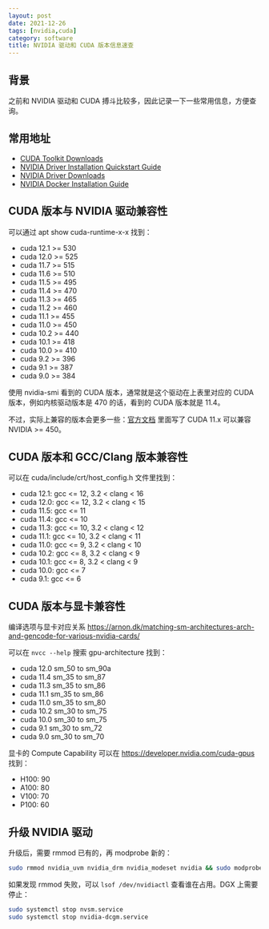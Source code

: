 ```yaml
---
layout: post
date: 2021-12-26
tags: [nvidia,cuda]
category: software
title: NVIDIA 驱动和 CUDA 版本信息速查
---
```


## 背景

之前和 NVIDIA 驱动和 CUDA 搏斗比较多，因此记录一下一些常用信息，方便查询。

## 常用地址

- [CUDA Toolkit Downloads](https://developer.nvidia.com/cuda-downloads?target_os=Linux)
- [NVIDIA Driver Installation Quickstart Guide](https://docs.nvidia.com/datacenter/tesla/tesla-installation-notes/index.html)
- [NVIDIA Driver Downloads](https://www.nvidia.com/Download/index.aspx)
- [NVIDIA Docker Installation Guide](https://docs.nvidia.com/datacenter/cloud-native/container-toolkit/install-guide.html)

## CUDA 版本与 NVIDIA 驱动兼容性

可以通过 apt show cuda-runtime-x-x 找到：

- cuda 12.1 >= 530
- cuda 12.0 >= 525
- cuda 11.7 >= 515
- cuda 11.6 >= 510
- cuda 11.5 >= 495
- cuda 11.4 >= 470
- cuda 11.3 >= 465
- cuda 11.2 >= 460
- cuda 11.1 >= 455
- cuda 11.0 >= 450
- cuda 10.2 >= 440
- cuda 10.1 >= 418
- cuda 10.0 >= 410
- cuda 9.2 >= 396
- cuda 9.1 >= 387
- cuda 9.0 >= 384

使用 nvidia-smi 看到的 CUDA 版本，通常就是这个驱动在上表里对应的 CUDA 版本，例如内核驱动版本是 470 的话，看到的 CUDA 版本就是 11.4。

不过，实际上兼容的版本会更多一些：[官方文档](https://docs.nvidia.com/cuda/cuda-toolkit-release-notes/index.html) 里面写了 CUDA 11.x 可以兼容 NVIDIA >= 450。

## CUDA 版本和 GCC/Clang 版本兼容性

可以在 cuda/include/crt/host_config.h 文件里找到：

- cuda 12.1: gcc <= 12, 3.2 < clang < 16
- cuda 12.0: gcc <= 12, 3.2 < clang < 15
- cuda 11.5: gcc <= 11
- cuda 11.4: gcc <= 10
- cuda 11.3: gcc <= 10, 3.2 < clang < 12
- cuda 11.1: gcc <= 10, 3.2 < clang < 11
- cuda 11.0: gcc <= 9, 3.2 < clang < 10
- cuda 10.2: gcc <= 8, 3.2 < clang < 9
- cuda 10.1: gcc <= 8, 3.2 < clang < 9
- cuda 10.0: gcc <= 7
- cuda 9.1: gcc <= 6

## CUDA 版本与显卡兼容性

编译选项与显卡对应关系 https://arnon.dk/matching-sm-architectures-arch-and-gencode-for-various-nvidia-cards/

可以在 `nvcc --help` 搜索 gpu-architecture 找到：

- cuda 12.0 sm_50 to sm_90a
- cuda 11.4 sm_35 to sm_87
- cuda 11.3 sm_35 to sm_86
- cuda 11.1 sm_35 to sm_86
- cuda 11.0 sm_35 to sm_80
- cuda 10.2 sm_30 to sm_75
- cuda 10.0 sm_30 to sm_75
- cuda 9.1 sm_30 to sm_72
- cuda 9.0 sm_30 to sm_70

显卡的 Compute Capability 可以在 https://developer.nvidia.com/cuda-gpus 找到：

- H100: 90
- A100: 80
- V100: 70
- P100: 60

## 升级 NVIDIA 驱动

升级后，需要 rmmod 已有的，再 modprobe 新的：

```bash
sudo rmmod nvidia_uvm nvidia_drm nvidia_modeset nvidia && sudo modprobe nvidia
```

如果发现 rmmod 失败，可以 `lsof /dev/nvidiactl` 查看谁在占用。DGX 上需要停止：

```bash
sudo systemctl stop nvsm.service
sudo systemctl stop nvidia-dcgm.service 
```